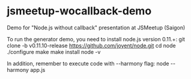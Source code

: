 jsmeetup-wocallback-demo
========================

Demo for "Node.js without callback" presentation at JSMeetup (Saigon)

To run the generator demo, you need to install node.js version 0.11.+:
    git clone -b v0.11.10-release https://github.com/joyent/node.git
    cd node
    ./configure
    make
    make install
    node -v

In addition, remember to execute code with --harmony flag:
    node --harmony app.js
